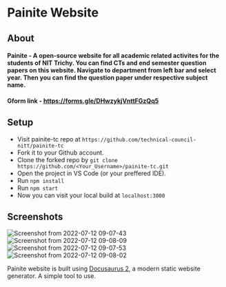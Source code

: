 # Painite Website

## About

#### Painite - A open-source website for all academic related activites for the students of NIT Trichy. You can find CTs and end semester question papers on this website. Navigate to department from left bar and select year. Then you can find the question paper under respective subject name.

#### Gform link - https://forms.gle/DHwzykjVnttFGzQq5

## Setup

- Visit painite-tc repo at `https://github.com/technical-council-nitt/painite-tc`
- Fork it to your Github account.
- Clone the forked repo by `git clone https://github.com/<Your_Username>/painite-tc.git`
- Open the project in VS Code (or your preffered IDE).
- Run `npm install`
- Run `npm start`
- Now you can visit your local build at `localhost:3000`

## Screenshots
![Screenshot from 2022-07-12 09-07-43](https://user-images.githubusercontent.com/33419526/178404398-7998dac2-4109-48e3-b3b2-de4b8b81db06.png)
![Screenshot from 2022-07-12 09-08-09](https://user-images.githubusercontent.com/33419526/178404422-91d01e33-13c1-420a-aa8d-2f8759db00d9.png)
![Screenshot from 2022-07-12 09-07-53](https://user-images.githubusercontent.com/33419526/178404409-b1edabc8-7ca3-4a41-adb6-5d1f5bd999b0.png)
![Screenshot from 2022-07-12 09-08-02](https://user-images.githubusercontent.com/33419526/178404417-dd064754-fb84-436d-a95f-d713d22892f1.png)


Painite website is built using [Docusaurus 2](https://docusaurus.io/), a modern static website generator. A simple tool to use.
